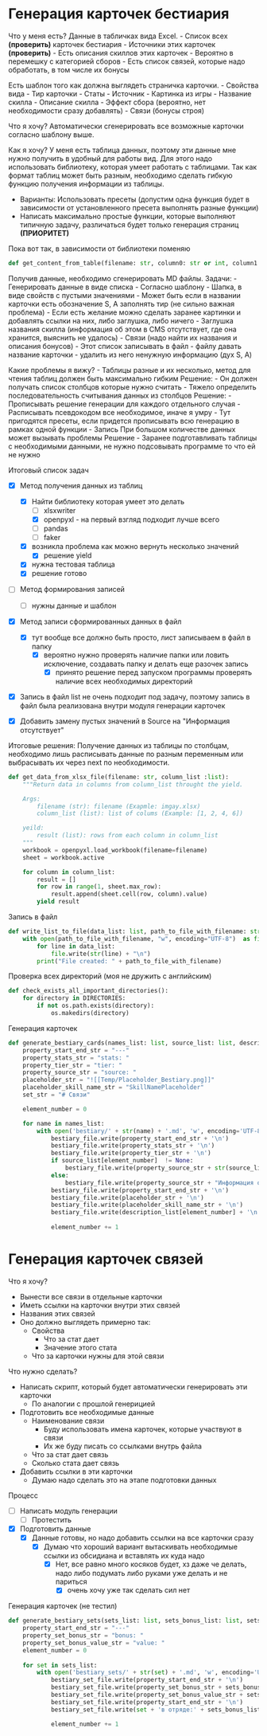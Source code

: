 
# Генерация карточек бестиария
Что у меня есть?
Данные в табличках вида Excel.
	- Список всех **(проверить)** карточек бестиария 
	- Источники этих карточек **(проверить)**
	- Есть описания скиллов этих карточек
		- Вероятно в перемешку с категорией сборов
	- Есть список связей, которые надо обработать, в том числе их бонусы

Есть шаблон того как должна выглядеть страничка карточки.
	- Свойства вида
		- Тир карточки
		- Статы
		- Источник
	- Картинка из игры
	- Название скилла
	- Описание скилла
	- Эффект сбора (вероятно, нет необходимости сразу добавлять)
	- Связи (бонусы строя)


Что я хочу?
Автоматически сгенерировать все возможные карточки согласно шаблону выше.

Как я хочу?
У меня есть таблица данных, поэтому эти данные мне нужно получить в удобный для работы вид. Для этого надо использовать библиотеку, которая умеет работать с таблицами. Так как формат таблиц может быть разным, необходимо сделать гибкую функцию получения информации из таблицы. 
- Варианты: Использовать пресеты (допустим одна функция будет в зависимости от установленного пресета выполнять разные функции)
- Написать максимально простые функции, которые выполняют типичную задачу, различаться будет только генерация страниц **(ПРИОРИТЕТ)**

Пока вот так, в зависимости от библиотеки поменяю  
```python
def get_content_from_table(filename: str, column0: str or int, column1: str or int)
```

Получив данные, необходимо сгенерировать MD файлы. Задачи:
	- Генерировать данные в виде списка
		- Согласно шаблону
			- Шапка, в виде свойств с пустыми значениями
				- Может быть если в названии карточки есть обозначение S, A заполнять тир (не сильно важная проблема)
			- Если есть желание можно сделать заранее картинки и добавлять ссылки на них, либо заглушка, либо ничего
			- Заглушка названия скилла (информация об этом в CMS отсутствует, где она хранится, выяснить не удалось)
			- Связи (надо найти их названия и описания бонусов)
	- Этот список записывать в файл
		- файлу давать название карточки 
		- удалить из него ненужную информацию (дух S, A)


Какие проблемы я вижу?
	- Таблицы разные и их несколько, метод для чтения таблиц должен быть максимально гибким
		 Решение:
		- Он должен получать список столбцов которые нужно считать
	- Тяжело определить последовательность считывания данных из столбцов
		Решение:
		- Прописывать решение генерации для каждого отдельного случая
		- Расписывать псевдокодом все необходимое, иначе я умру
		- Тут пригодятся пресеты, если придется прописывать всю генерацию в рамках одной функции
	- Запись
		При большом количестве данных может вызывать проблемы
			Решение
				- Заранее подготавливать таблицы с необходимыми данными, не нужно подсовывать программе то что ей не нужно


Итоговый список задач
- [x] Метод получения данных из таблиц
	- [x] Найти библиотеку которая умеет это делать
		- [ ] xlsxwriter
		- [x] openpyxl - на первый взгляд подходит лучше всего
		- [ ] pandas
		- [ ] faker
	- [x] возникла проблема как можно вернуть несколько значений
		- [x] решение yield
	- [x] нужна тестовая таблица 
	- [x] решение готово
		
- [ ] Метод формирования записей
	- [ ] нужны данные и шаблон
- [x] Метод записи сформированных данных в файл
	- [x] тут вообще все должно быть просто, лист записываем в файл в папку
		- [x] вероятно нужно проверять наличие папки или ловить исключение, создавать папку и делать еще разочек запись
			- [x] принято решение перед запуском программы проверять наличие всех необходимых директорий
- [x] Запись в файл list не очень подходит под задачу, поэтому запись в файл была реализована внутри модуля генерации карточек
- [x] Добавить замену пустых значений в Source на "Информация отсутствует"



Итоговые решения:
Получение данных из таблицы по столбцам, необходимо лишь расписывать данные по разным переменным или выбрасывать их через next по необходимости. 

```python
def get_data_from_xlsx_file(filename: str, column_list :list):
    """Return data in columns from column_list throught the yield.

    Args:
        filename (str): filename (Exapmle: imgay.xlsx)
        column_list (list): list of colums (Example: [1, 2, 4, 6])

    yeild: 
        result (list): rows from each column in column_list
    """
    workbook = openpyxl.load_workbook(filename=filename)
    sheet = workbook.active

    for column in column_list:
        result = []
        for row in range(1, sheet.max_row):
            result.append(sheet.cell(row, column).value)
        yield result
```

Запись в файл
```python
def write_list_to_file(data_list: list, path_to_file_with_filename: str):
    with open(path_to_file_with_filename, "w", encoding="UTF-8")  as file:
        for line in data_list:
            file.write(str(line) + "\n")
        print("File created: " + path_to_file_with_filename)
```

Проверка всех директорий (моя не дружить с английским)
```python
def check_exists_all_important_directories():
    for directory in DIRECTORIES:
        if not os.path.exists(directory):
            os.makedirs(directory)
```

Генерация карточек
```python
def generate_bestiary_cards(names_list: list, source_list: list, description_list: list):
    property_start_end_str = "---"
    property_stats_str = "stats: "
    property_tier_str = "tier: "
    property_source_str = "source: "
    placeholder_str = "![[Temp/Placeholder_Bestiary.png]]"
    placeholder_skill_name_str = "SkillNamePlaceholder"
    set_str = "# Связи"

    element_number = 0

    for name in names_list:
        with open('bestiary/' + str(name) + '.md', 'w', encoding='UTF-8') as bestiary_file:
            bestiary_file.write(property_start_end_str + '\n')
            bestiary_file.write(property_stats_str + '\n')
            bestiary_file.write(property_tier_str + '\n')
            if source_list[element_number]  != None:
                bestiary_file.write(property_source_str + str(source_list[element_number]) + '\n')
            else: 
                bestiary_file.write(property_source_str + "Информация отсутствует" + '\n')
            bestiary_file.write(property_start_end_str + '\n')
            bestiary_file.write(placeholder_str + '\n')
            bestiary_file.write(placeholder_skill_name_str + '\n')
            bestiary_file.write(description_list[element_number] + '\n')
            
            element_number += 1
```

# Генерация карточек связей

Что я хочу?
- Вынести все связи в отдельные карточки
- Иметь ссылки на карточки внутри этих связей
- Названия этих связей
- Оно должно выглядеть примерно так:
	- Свойства
		- Что за стат дает
		- Значение этого стата
	- Что за карточки нужны для этой связи

Что нужно сделать?
- Написать скрипт, который будет автоматически генерировать эти карточки
	- По аналогии с прошлой генерицией
- Подготовить все необходимые данные
	- Наименование связи
		- Буду использовать имена карточек, которые участвуют в связи
		- Их же буду писать со ссылками внутрь файла
	- Что за стат дает связь
	- Сколько стата дает связь
- Добавить ссылки в эти карточки
	- Думаю надо сделать это на этапе подготовки данных

Процесс
- [ ] Написать модуль генерации
	- [ ] Протестить
- [x] Подготовить данные
	- [x] Данные готовы, но надо добавить ссылки на все карточки сразу
		- [x] Думаю что хороший вариант вытаскивать необходимые ссылки из обсидиана и вставлять их куда надо
			- [x] Нет, все равно много косяков будет, хз даже че делать, надо либо подумать либо руками уже делать и не париться
				- [x] очень хочу уже так сделать сил нет

Генерация карточек (не тестил)
```python
def generate_bestiary_sets(sets_list: list, sets_bonus_list: list, sets_bonus_value_list: list):
    property_start_end_str = "---"
    property_set_bonus_str = "bonus: "
    property_set_bonus_value_str = "value: "
    element_number = 0
    
    for set in sets_list:
        with open('bestiary_sets/' + str(set) + '.md', 'w', encoding='UTF-8') as bestiary_set_file:
            bestiary_set_file.write(property_start_end_str + '\n')
            bestiary_set_file.write(property_set_bonus_str + sets_bonus_list[element_number] + '\n')
            bestiary_set_file.write(property_set_bonus_value_str + sets_bonus_value_list[element_number] + '\n')
            bestiary_set_file.write(property_start_end_str + '\n')
            bestiary_set_file.write(set + 'в отряде:' + sets_bonus_list[element_number] + '+' + sets_bonus_value_list[element_number] + '\n')

            element_number += 1
```
